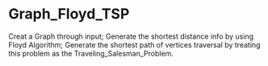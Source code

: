 # Graph_Floyd_TSP

Creat a Graph through input;
Generate the shortest distance info by using Floyd Algorithm;
Generate the shortest path of vertices traversal by treating this problem as the Traveling_Salesman_Problem. 
